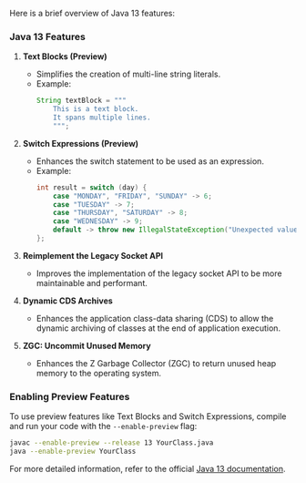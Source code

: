 Here is a brief overview of Java 13 features:

### Java 13 Features

1. **Text Blocks (Preview)**
   - Simplifies the creation of multi-line string literals.
   - Example:
     ```java
     String textBlock = """
         This is a text block.
         It spans multiple lines.
         """;
     ```

2. **Switch Expressions (Preview)**
   - Enhances the switch statement to be used as an expression.
   - Example:
     ```java
     int result = switch (day) {
         case "MONDAY", "FRIDAY", "SUNDAY" -> 6;
         case "TUESDAY" -> 7;
         case "THURSDAY", "SATURDAY" -> 8;
         case "WEDNESDAY" -> 9;
         default -> throw new IllegalStateException("Unexpected value: " + day);
     };
     ```

3. **Reimplement the Legacy Socket API**
   - Improves the implementation of the legacy socket API to be more maintainable and performant.

4. **Dynamic CDS Archives**
   - Enhances the application class-data sharing (CDS) to allow the dynamic archiving of classes at the end of application execution.

5. **ZGC: Uncommit Unused Memory**
   - Enhances the Z Garbage Collector (ZGC) to return unused heap memory to the operating system.

### Enabling Preview Features
To use preview features like Text Blocks and Switch Expressions, compile and run your code with the `--enable-preview` flag:
```sh
javac --enable-preview --release 13 YourClass.java
java --enable-preview YourClass
```

For more detailed information, refer to the official [Java 13 documentation](https://openjdk.java.net/projects/jdk/13/).
